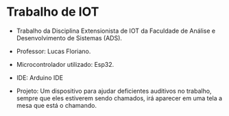 # Trabalho de IOT

- Trabalho da Disciplina Extensionista de IOT da Faculdade de Análise e Desenvolvimento de Sistemas (ADS).
- Professor: Lucas Floriano.
- Microcontrolador utilizado: Esp32.

- IDE: Arduino IDE
- Projeto: Um dispositivo para ajudar deficientes auditivos no trabalho, sempre que eles estiverem sendo chamados, irá aparecer em uma tela a mesa que está o chamando.
